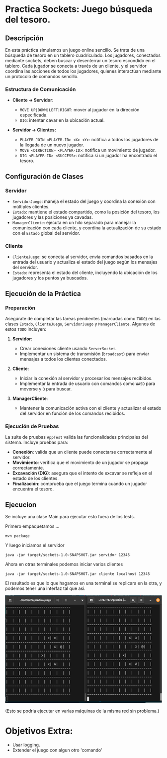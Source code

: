 # Practica Sockets: Juego búsqueda del tesoro.

## Descripción

En esta práctica simulamos un juego online sencillo. Se trata de una búsqueda de tesoro en un tablero cuadriculado. Los jugadores, conectados mediante sockets, deben buscar y desenterrar un tesoro escondido en el tablero. Cada jugador se conecta a través de un cliente, y el servidor coordina las acciones de todos los jugadores, quienes interactúan mediante un protocolo de comandos sencillo.

### Estructura de Comunicación

- **Cliente -> Servidor:**
  - `MOVE UP|DOWN|LEFT|RIGHT`: mover al jugador en la dirección especificada.
  - `DIG`: intentar cavar en la ubicación actual.

- **Servidor -> Clientes:**
  - `PLAYER JOIN <PLAYER-ID> <X> <Y>`: notifica a todos los jugadores de la llegada de un nuevo jugador.
  - `MOVE <DIRECTION> <PLAYER-ID>`: notifica un movimiento de jugador.
  - `DIG <PLAYER-ID> <SUCCESS>`: notifica si un jugador ha encontrado el tesoro.

## Configuración de Clases

### Servidor

- `ServidorJuego`: maneja el estado del juego y coordina la conexión con múltiples clientes.
- `Estado`: mantiene el estado compartido, como la posición del tesoro, los jugadores y las posiciones ya cavadas.
- `ManagerCliente`: ejecuta en un hilo separado para manejar la comunicación con cada cliente, y coordina la actualización de su estado con el `Estado` global del servidor.

### Cliente

- `ClienteJuego`: se conecta al servidor, envía comandos basados en la entrada del usuario y actualiza el estado del juego según los mensajes del servidor.
- `Estado`: representa el estado del cliente, incluyendo la ubicación de los jugadores y los puntos ya buscados.

## Ejecución de la Práctica

### Preparación

Asegúrate de completar las tareas pendientes (marcadas como `TODO`) en las clases `Estado`, `ClienteJuego`, `ServidorJuego` y `ManagerCliente`. Algunos de estos `TODO` incluyen:

1. **Servidor**:
   - Crear conexiones cliente usando `ServerSocket`.
   - Implementar un sistema de transmisión (`broadcast`) para enviar mensajes a todos los clientes conectados.
  
2. **Cliente**:
   - Iniciar la conexión al servidor y procesar los mensajes recibidos.
   - Implementar la entrada de usuario con comandos como `WASD` para moverse y `Q` para buscar.
   
3. **ManagerCliente**:
   - Mantener la comunicación activa con el cliente y actualizar el estado del servidor en función de los comandos recibidos.

### Ejecución de Pruebas

La suite de pruebas `AppTest` valida las funcionalidades principales del sistema. Incluye pruebas para:

- **Conexión**: valida que un cliente puede conectarse correctamente al servidor.
- **Movimiento**: verifica que el movimiento de un jugador se propaga correctamente.
- **Excavación (DIG)**: asegura que el intento de excavar se refleja en el estado de los clientes.
- **Finalización**: comprueba que el juego termina cuando un jugador encuentra el tesoro.

## Ejecucion

Se incluye una clase Main para ejecutar esto fuera de los tests.

Primero empaquetamos ...

```
mvn package
```

Y luego iniciamos el servidor

```
java -jar target/sockets-1.0-SNAPSHOT.jar servidor 12345
```

Ahora en otras terminales podemos iniciar varios clientes

```
java -jar target/sockets-1.0-SNAPSHOT.jar cliente localhost 12345
```

El resultado es que lo que hagamos en una terminal se replicara en la otra,
y podemos tener una interfaz tal que asi.

![Screenshot](screenshot.png)

(Esto se podria ejecutar en varias máquinas de la misma red sin problema.)

# Objetivos Extra:

- Usar logging.
- Extender el juego con algun otro 'comando'